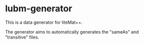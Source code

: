 # lubm-generator

This is a data generator for liteMat++.

The generator aims to automatically generates the "sameAs" and "transitive" files.
